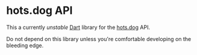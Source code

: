 # hots.dog API

This a currently _unstable_ [Dart](https://dartlang.org) library for the [hots.dog](https://hots.dog/) API.

Do not depend on this library unless you're comfortable developing on the bleeding edge.